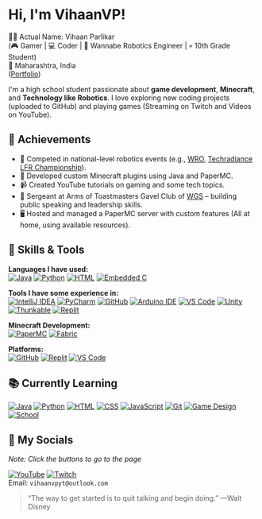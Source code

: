 # Hi, I'm VihaanVP!

👋🏼 Actual Name: Vihaan Parlikar  
(🎮 Gamer | 💻 Coder | 🧠 Wannabe Robotics Engineer | 💀 10th Grade Student)  
📍 Maharashtra, India  
([Portfolio](https://vihaanvp.me/))

I'm a high school student passionate about **game development**, **Minecraft**, and **Technology like Robotics**. I love exploring new coding projects (uploaded to GitHub) and playing games (Streaming on Twitch and Videos on YouTube).

## 🚀 Achievements
- 🤖 Competed in national-level robotics events (e.g., [WRO](https://wroindia.org/season-2024/), [Techradiance LFR Championship](https://techradiance.in/line-follower-robot-competition/)).
- 🧱 Developed custom Minecraft plugins using Java and PaperMC.
- 📹 Created YouTube tutorials on gaming and some tech topics.
- 🏅 Sergeant at Arms of Toastmasters Gavel Club of [WGS](https://wockhardtglobalschool.com/) – building public speaking and leadership skills.
- 🖥️ Hosted and managed a PaperMC server with custom features (All at home, using available resources).

## 💼 Skills & Tools

**Languages I have used:**  
[![Java](https://img.shields.io/badge/Java-007396?logo=java&logoColor=fff)](#)
[![Python](https://img.shields.io/badge/Python-3776AB?logo=python&logoColor=fff)](#)
[![HTML](https://img.shields.io/badge/HTML-%23E34F26.svg?logo=html5&logoColor=white)](#)
[![Embedded C](https://img.shields.io/badge/Embedded_C-00599C?logo=c&logoColor=white)](#)

**Tools I have some experience in:**  
[![IntelliJ IDEA](https://img.shields.io/badge/IntelliJ_IDEA-000?logo=intellij-idea&logoColor=white)](#)
[![PyCharm](https://img.shields.io/badge/PyCharm-000?logo=pycharm&logoColor=white)](#)
[![GitHub](https://img.shields.io/badge/GitHub-181717?logo=github&logoColor=white)](#)
[![Arduino IDE](https://img.shields.io/badge/Arduino_IDE-00979D?logo=arduino&logoColor=white)](#)
[![VS Code](https://img.shields.io/badge/VS_Code-007ACC?logo=visual-studio-code&logoColor=white)](#)
[![Unity](https://img.shields.io/badge/Unity-000?logo=unity&logoColor=white)](#)
[![Thunkable](https://img.shields.io/badge/Thunkable-F9AC00?logo=thunkable&logoColor=white)](#)
[![Replit](https://img.shields.io/badge/Replit-667881?logo=replit&logoColor=white)](#)

**Minecraft Development:**  
[![PaperMC](https://img.shields.io/badge/PaperMC-141414?logo=minecraft&logoColor=white)](#)
[![Fabric](https://img.shields.io/badge/Fabric-5C5C5C?logo=minecraft&logoColor=white)](#)

**Platforms:**  
[![GitHub](https://img.shields.io/badge/GitHub-181717?logo=github&logoColor=white)](#)
[![Replit](https://img.shields.io/badge/Replit-667881?logo=replit&logoColor=white)](#)
[![VS Code](https://img.shields.io/badge/VS_Code-007ACC?logo=visual-studio-code&logoColor=white)](#)

## 📚 Currently Learning

[![Java](https://img.shields.io/badge/Advanced_Java-007396?logo=java&logoColor=fff)](#)
[![Python](https://img.shields.io/badge/Advanced_Python-3776AB?logo=python&logoColor=fff)](#)
[![HTML](https://img.shields.io/badge/HTML-%23E34F26.svg?logo=html5&logoColor=white)](#)
[![CSS](https://img.shields.io/badge/CSS-1572B6?logo=css3&logoColor=fff)](#)
[![JavaScript](https://img.shields.io/badge/JavaScript-F7DF1E?logo=javascript&logoColor=000)](#)
[![Git](https://img.shields.io/badge/Git-F05032?logo=git&logoColor=white)](#)
[![Game Design](https://img.shields.io/badge/Game_Design-FF7F50?logo=unity&logoColor=white)](#)
[![School](https://img.shields.io/badge/School_Work-FFD700?logo=book&logoColor=white)](#)

## 🔗 My Socials

_Note: Click the buttons to go to the page_

[![YouTube](https://img.shields.io/badge/YouTube-FF0000?logo=youtube&logoColor=white)](https://youtube.com/@vihaanvp)
[![Twitch](https://img.shields.io/badge/Twitch-9146FF?logo=twitch&logoColor=white)](https://twitch.tv/vihaanvp)  
Email: `vihaanvpyt@outlook.com`

> “The way to get started is to quit talking and begin doing.” —Walt Disney